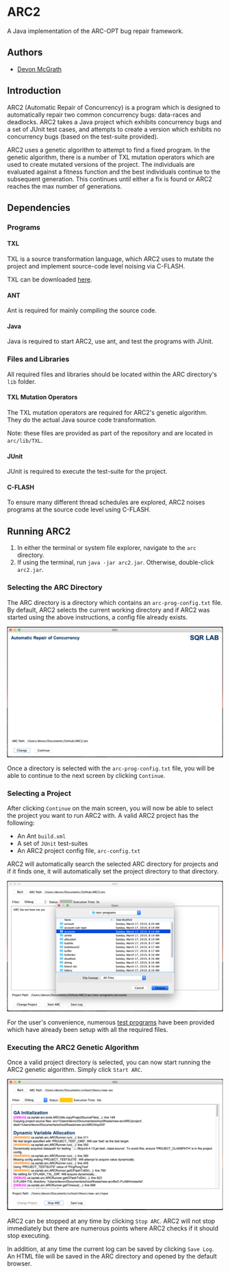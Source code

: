 # ARC2
A Java implementation of the ARC-OPT bug repair framework.

## Authors
- [Devon McGrath](https://github.com/DevonMcGrath)

## Introduction
ARC2 (Automatic Repair of Concurrency) is a program which is designed to automatically repair two common concurrency bugs: data-races and deadlocks. ARC2 takes a Java project which exhibits concurrency bugs and a set of JUnit test cases, and attempts to create a version which exhibits no concurrency bugs (based on the test-suite provided).

ARC2 uses a genetic algorithm to attempt to find a fixed program. In the genetic algorithm, there is a number of TXL mutation operators which are used to create mutated versions of the project. The individuals are evaluated against a fitness function and the best individuals continue to the subsequent generation. This continues until either a fix is found or ARC2 reaches the max number of generations.

## Dependencies
### Programs
#### TXL
TXL is a source transformation language, which ARC2 uses to mutate the project and implement source-code level noising via C-FLASH.

TXL can be downloaded [here](http://txl.ca/txl-download.html).

#### ANT
Ant is required for mainly compiling the source code.

#### Java
Java is required to start ARC2, use ant, and test the programs with JUnit.

### Files and Libraries
All required files and libraries should be located within the ARC directory's `lib` folder.

#### TXL Mutation Operators
The TXL mutation operators are required for ARC2's genetic algorithm. They do the actual Java source code transformation.

Note: these files are provided as part of the repository and are located in `arc/lib/TXL`.

#### JUnit
JUnit is required to execute the test-suite for the project.

#### C-FLASH
To ensure many different thread schedules are explored, ARC2 noises programs at the source code level using C-FLASH.

## Running ARC2
1. In either the terminal or system file explorer, navigate to the `arc` directory.
1. If using the terminal, run `java -jar arc2.jar`. Otherwise, double-click `arc2.jar`.

### Selecting the ARC Directory
The ARC directory is a directory which contains an `arc-prog-config.txt` file. By default, ARC2 selects the current working directory and if ARC2 was started using the above instructions, a config file already exists.

![ARC2 Main View](resources/images/ARC2_Main_View.png)

Once a directory is selected with the `arc-prog-config.txt` file, you will be able to continue to the next screen by clicking `Continue`.

### Selecting a Project
After clicking `Continue` on the main screen, you will now be able to select the project you want to run ARC2 with. A valid ARC2 project has the following:
- An Ant `build.xml`
- A set of `JUnit` test-suites
- An ARC2 project config file, `arc-config.txt`

ARC2 will automatically search the selected ARC directory for projects and if it finds one, it will automatically set the project directory to that directory.

![Selecting a project in ARC2](resources/images/ARC2_Project_Selection.png)

For the user's convenience, numerous [test programs](arc/test-programs) have been provided which have already been setup with all the required files.

### Executing the ARC2 Genetic Algorithm
Once a valid project directory is selected, you can now start running the ARC2 genetic algorithm. Simply click `Start ARC`.

![ARC2 running with the Ping-Pong test program](resources/images/ARC2_Running.png)

ARC2 can be stopped at any time by clicking `Stop ARC`. ARC2 will not stop immediately but there are numerous points where ARC2 checks if it should stop executing.

In addition, at any time the current log can be saved by clicking `Save Log`. An HTML file will be saved in the ARC directory and opened by the default browser.
